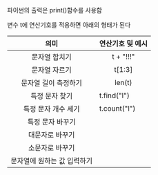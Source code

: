 파이썬의 출력은 print()함수를 사용함

변수 t에 연산기호를 적용하면 아래의 형태가 된다

| <center>의미</center>          | <center>연산기호 및 예시</center>                  |
| ---------------------------- | ------------------------------------------- |
| <center>문자열 합치기</center>     | <center></center><center>t + "!!!"</center> |
| <center>문자열 자르기</center>     | <center>t[1:3]</center>                     |
| <center>문자열 길이 측정하기</center> | <center>len(t)</center>                     |
| <center>특정 문자 찾기</center>    | t.find("l")                                 |
| <center>특정 문자 개수 세기</center> | t.count("l")                                |
| <center>특정 문자 바꾸기</center>   |                                             |
| <center>대문자로 바꾸기</center>    |                                             |
| <center>소문자로 바꾸기</center>    |                                             |
| 문자열에 원하는 값 입력하기              |                                             |
